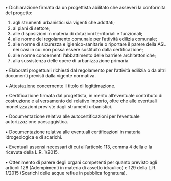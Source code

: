 •	Dichiarazione firmata da un progettista abilitato che asseveri la conformità del progetto:
1.	agli strumenti urbanistici sia vigenti che adottati;
2.	ai piani di settore;
3.	alle disposizioni in materia di dotazioni territoriali e funzionali;
4.	alle norme del regolamento comunale per l’attività edilizia comunale;
5.	alle norme di sicurezza e igienico-sanitarie o riportare il parere della ASL nei casi in cui non possa essere sostituito dalla certificazione;
6.	alle norme concernenti l’abbattimento delle barriere architettoniche;
7.	alla sussistenza delle opere di urbanizzazione primaria.

•	Elaborati progettuali richiesti dal regolamento per l’attività edilizia o da altri documenti previsti dalla vigente normativa.

•	Attestazione concernente il titolo di legittimazione.

•	Certificazione firmata dal progettista, in merito all’eventuale contributo di costruzione e al versamento del relativo importo, oltre che alle eventuali monetizzazioni previste dagli strumenti urbanistici.

•	Documentazione relativa alle autocertificazioni per l’eventuale autorizzazione paesaggistica.

•	Documentazione relativa alle eventuali certificazioni in materia idrogeologica e di scarichi.

•	Eventuali assensi necessari di cui all’articolo 113, comma 4 della e la ricevuta della L.R. 1/2015.

•	Ottenimento di parere degli organi competenti per quanto previsto agli articoli 128 (Adempimenti in materia di assetto idraulico) e 129 della L.R. 1/2015 (Scarichi delle acque reflue in pubblica fognatura).
